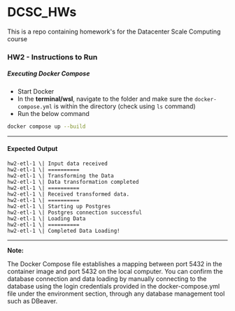 # DCSC_HWs

This is a repo containing homework's for the Datacenter Scale Computing course

### HW2 - Instructions to Run

##### Executing Docker Compose

-   Start Docker
-   In the **terminal/wsl**, navigate to the folder and make sure the `docker-compose.yml` is within the directory (check using `ls` command)
-   Run the below command

``` bash
docker compose up --build
```

------------------------------------------------------------------------

#### Expected Output

    hw2-etl-1 \| Input data received
    hw2-etl-1 \| ==========
    hw2-etl-1 \| Transforming the Data
    hw2-etl-1 \| Data transformation completed
    hw2-etl-1 \| ==========
    hw2-etl-1 \| Received transformed data.
    hw2-etl-1 \| ==========
    hw2-etl-1 \| Starting up Postgres
    hw2-etl-1 \| Postgres connection successful
    hw2-etl-1 \| Loading Data
    hw2-etl-1 \| ==========
    hw2-etl-1 \| Completed Data Loading!

------------------------------------------------------------------------

**Note:**

The Docker Compose file establishes a mapping between port 5432 in the container image and port 5432 on the local computer. You can confirm the database connection and data loading by manually connecting to the database using the login credentials provided in the docker-compose.yml file under the environment section, through any database management tool such as DBeaver.
